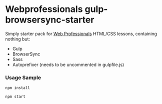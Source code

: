 # Webprofessionals gulp-browsersync-starter

Simply starter pack for [Web Professionals](https://web-professionals.ch/) HTML/CSS lessons, containing nothing but:
* Gulp
* BrowserSync
* Sass
* Autoprefixer (needs to be uncommented in gulpfile.js)

### Usage Sample
```
npm install

npm start
```
